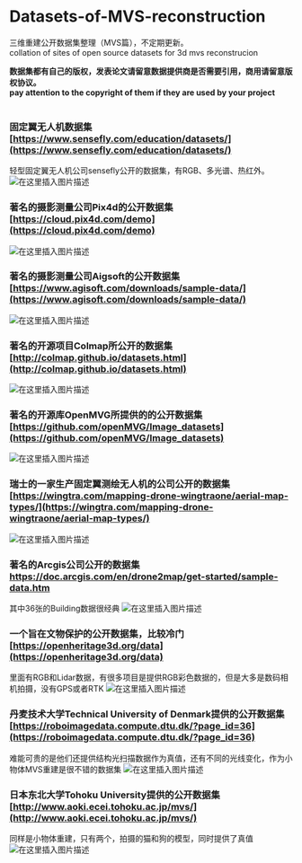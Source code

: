 # Datasets-of-MVS-reconstruction
三维重建公开数据集整理（MVS篇），不定期更新。<br />
collation of sites of open source datasets for 3d mvs reconstrucion<br />

**数据集都有自己的版权，发表论文请留意数据提供商是否需要引用，商用请留意版权协议。**<br />
**pay attention to the copyright of them if they are used by your project**<br /><br />

### 固定翼无人机数据集 [https://www.sensefly.com/education/datasets/](https://www.sensefly.com/education/datasets/)
轻型固定翼无人机公司sensefly公开的数据集，有RGB、多光谱、热红外。
![在这里插入图片描述](https://img-blog.csdnimg.cn/e3b858ef9416456fbf0cfb9222949f71.png?x-oss-process=image/watermark,type_d3F5LXplbmhlaQ,shadow_50,text_Q1NETiBA5p2O6L-O5p2-fg==,size_20,color_FFFFFF,t_70,g_se,x_16)
### 著名的摄影测量公司Pix4d的公开数据集 [https://cloud.pix4d.com/demo](https://cloud.pix4d.com/demo)
![在这里插入图片描述](https://img-blog.csdnimg.cn/2365938c05194bb9801b00594fa9d828.png?x-oss-process=image/watermark,type_d3F5LXplbmhlaQ,shadow_50,text_Q1NETiBA5p2O6L-O5p2-fg==,size_20,color_FFFFFF,t_70,g_se,x_16)
### 著名的摄影测量公司Aigsoft的公开数据集 [https://www.agisoft.com/downloads/sample-data/](https://www.agisoft.com/downloads/sample-data/)
![在这里插入图片描述](https://img-blog.csdnimg.cn/150d586d964147eb85d72a383101bf45.png?x-oss-process=image/watermark,type_d3F5LXplbmhlaQ,shadow_50,text_Q1NETiBA5p2O6L-O5p2-fg==,size_20,color_FFFFFF,t_70,g_se,x_16)
### 著名的开源项目Colmap所公开的数据集 [http://colmap.github.io/datasets.html](http://colmap.github.io/datasets.html)
![在这里插入图片描述](https://img-blog.csdnimg.cn/12f21ec8f5714f68a15ac0894bbf9df1.png?x-oss-process=image/watermark,type_d3F5LXplbmhlaQ,shadow_50,text_Q1NETiBA5p2O6L-O5p2-fg==,size_20,color_FFFFFF,t_70,g_se,x_16)
### 著名的开源库OpenMVG所提供的的公开数据集 [https://github.com/openMVG/Image_datasets](https://github.com/openMVG/Image_datasets)
![在这里插入图片描述](https://img-blog.csdnimg.cn/ef5ecf80b92a4745a4d538fc241c086a.png?x-oss-process=image/watermark,type_d3F5LXplbmhlaQ,shadow_50,text_Q1NETiBA5p2O6L-O5p2-fg==,size_20,color_FFFFFF,t_70,g_se,x_16)

### 瑞士的一家生产固定翼测绘无人机的公司公开的数据集 [https://wingtra.com/mapping-drone-wingtraone/aerial-map-types/](https://wingtra.com/mapping-drone-wingtraone/aerial-map-types/)
![在这里插入图片描述](https://img-blog.csdnimg.cn/50d5d6be8c42403ba5db9c74b8a13709.png?x-oss-process=image/watermark,type_d3F5LXplbmhlaQ,shadow_50,text_Q1NETiBA5p2O6L-O5p2-fg==,size_20,color_FFFFFF,t_70,g_se,x_16)
### 著名的Arcgis公司公开的数据集 https://doc.arcgis.com/en/drone2map/get-started/sample-data.htm
其中36张的Building数据很经典
![在这里插入图片描述](https://img-blog.csdnimg.cn/11cde0dcd4e54e3d95fe3262398d9ccd.png?x-oss-process=image/watermark,type_d3F5LXplbmhlaQ,shadow_50,text_Q1NETiBA5p2O6L-O5p2-fg==,size_20,color_FFFFFF,t_70,g_se,x_16)
### 一个旨在文物保护的公开数据集，比较冷门 [https://openheritage3d.org/data](https://openheritage3d.org/data) 
里面有RGB和Lidar数据，有很多项目是提供RGB彩色数据的，但是大多是数码相机拍摄，没有GPS或者RTK
![在这里插入图片描述](https://img-blog.csdnimg.cn/576b99c3b2ee4a1e97cec3b4b0599b41.png?x-oss-process=image/watermark,type_d3F5LXplbmhlaQ,shadow_50,text_Q1NETiBA5p2O6L-O5p2-fg==,size_20,color_FFFFFF,t_70,g_se,x_16)
### 丹麦技术大学Technical University of Denmark提供的公开数据集 [https://roboimagedata.compute.dtu.dk/?page_id=36](https://roboimagedata.compute.dtu.dk/?page_id=36)
难能可贵的是他们还提供结构光扫描数据作为真值，还有不同的光线变化，作为小物体MVS重建是很不错的数据集 
![在这里插入图片描述](https://img-blog.csdnimg.cn/ea4bd1bf5fd3413585a617f80b380a3f.png?x-oss-process=image/watermark,type_d3F5LXplbmhlaQ,shadow_50,text_Q1NETiBA5p2O6L-O5p2-fg==,size_20,color_FFFFFF,t_70,g_se,x_16)
### 日本东北大学Tohoku University提供的公开数据集  [http://www.aoki.ecei.tohoku.ac.jp/mvs/](http://www.aoki.ecei.tohoku.ac.jp/mvs/)
同样是小物体重建，只有两个，拍摄的猫和狗的模型，同时提供了真值
![在这里插入图片描述](https://img-blog.csdnimg.cn/4c3caf7362514b8c82d794c9886c87c6.png?x-oss-process=image/watermark,type_d3F5LXplbmhlaQ,shadow_50,text_Q1NETiBA5p2O6L-O5p2-fg==,size_20,color_FFFFFF,t_70,g_se,x_16)



